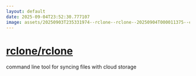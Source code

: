 ```yaml
---
layout: default
date: 2025-09-04T23:52:30.777107
image: assets/20250903T235331974--rclone--rclone--20250904T000011375--cropped.png
---
```


# [rclone/rclone](https://github.com/rclone/rclone)

command line tool for syncing files with cloud storage
